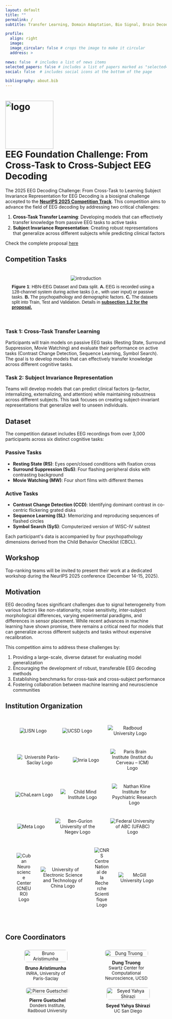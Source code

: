 ```yaml
---
layout: default
title: ""
permalink: /
subtitle: Transfer Learning, Domain Adaptation, Bio Signal, Brain Decoding, Electroencephalogram, Event-Related Potential

profile:
  align: right
  image: 
  image_circular: false # crops the image to make it circular
  address: >

news: false  # includes a list of news items
selected_papers: false # includes a list of papers marked as "selected={true}"
social: false  # includes social icons at the bottom of the page

bibliography: about.bib
---
```


<!-- # EEG Foundation Challenge: From Cross-Task to Cross-Subject EEG Decoding -->
<h1> 
<div class="row">
  <div class="column">
    <img src="https://eeg2025.github.io/assets/img/logo.png" alt="logo" style="height: 150px;">
  </div>
  <div class="column">
    <span class="font-weight-bold">EEG Foundation Challenge:</span> 
    From Cross-Task to Cross-Subject EEG Decoding
  </div>
</div>
</h1>

The 2025 EEG Decoding Challenge: From Cross-Task to Learning Subject Invariance Representation for EEG Decoding is a biosignal challenge accepted to the [**NeurIPS 2025 Competition Track**](https://neurips.cc/Conferences/2025/CallForCompetitions). This competition aims to advance the field of EEG decoding by addressing two critical challenges:

1. **Cross-Task Transfer Learning**: Developing models that can effectively transfer knowledge from passive EEG tasks to active tasks
2. **Subject Invariance Representation**: Creating robust representations that generalize across different subjects while predicting clinical factors

Check the complete proposal [here](https://eeg2025.github.io/assets/files/proposal.pdf)


## Competition Tasks

<div style="padding: 20px; text-align: center;">
  <img alt="introduction" src="https://eeg2025.github.io/assets/img/workflow.png" style="max-width: 100%;" />
  <p style="text-align: left; margin-top: 10px; font-family: sans-serif; font-size: 0.9e">
    <b>Figure 1</b>: HBN-EEG Dataset and Data split. <b>A.</b> EEG is recorded using a 128-channel system during active tasks (i.e., with user input) or passive tasks. <b>B.</b> The psychopathology and demographic factors. <b>C.</b> The datasets split into Train, Test and Validation. Details in <b><a href="https://eeg2025.github.io/assets/files/proposal.pdf">subsection 1.2 for the proposal.</a></b>
  </p>
</div>

### Task 1: Cross-Task Transfer Learning
Participants will train models on passive EEG tasks (Resting State, Surround Suppression, Movie Watching) and evaluate their performance on active tasks (Contrast Change Detection, Sequence Learning, Symbol Search). The goal is to develop models that can effectively transfer knowledge across different cognitive tasks.

### Task 2: Subject Invariance Representation
Teams will develop models that can predict clinical factors (p-factor, internalizing, externalizing, and attention) while maintaining robustness across different subjects. This task focuses on creating subject-invariant representations that generalize well to unseen individuals.

## Dataset

The competition dataset includes EEG recordings from over 3,000 participants across six distinct cognitive tasks:

### Passive Tasks
- **Resting State (RS)**: Eyes open/closed conditions with fixation cross
- **Surround Suppression (SuS)**: Four flashing peripheral disks with contrasting background
- **Movie Watching (MW)**: Four short films with different themes

### Active Tasks
- **Contrast Change Detection (CCD)**: Identifying dominant contrast in co-centric flickering grated disks
- **Sequence Learning (SL)**: Memorizing and reproducing sequences of flashed circles
- **Symbol Search (SyS)**: Computerized version of WISC-IV subtest

Each participant's data is accompanied by four psychopathology dimensions derived from the Child Behavior Checklist (CBCL).

## Workshop

Top-ranking teams will be invited to present their work at a dedicated workshop during the NeurIPS 2025 conference (December 14-15, 2025). 

## Motivation

EEG decoding faces significant challenges due to signal heterogeneity from various factors like non-stationarity, noise sensitivity, inter-subject morphological differences, varying experimental paradigms, and differences in sensor placement. While recent advances in machine learning have shown promise, there remains a critical need for models that can generalize across different subjects and tasks without expensive recalibration.

This competition aims to address these challenges by:
1. Providing a large-scale, diverse dataset for evaluating model generalization
2. Encouraging the development of robust, transferable EEG decoding methods
3. Establishing benchmarks for cross-task and cross-subject performance
4. Fostering collaboration between machine learning and neuroscience communities


## Institution Organization

<div style="padding: 20px; text-align: center;">
  <div style="display: flex; justify-content: space-around; align-items: center; flex-wrap: wrap; margin-bottom: 20px;">
    <img src="https://eeg2025.github.io/assets/logos/lisn.png" style="max-width: 30%; margin: 10px;" alt="LISN Logo" />
    <img src="https://eeg2025.github.io/assets/logos/ucsd.png" style="max-width: 30%; margin: 10px;" alt="UCSD Logo" />
    <img src="https://eeg2025.github.io/assets/logos/donders.png" style="max-width: 30%; margin: 10px;" alt="Radboud University Logo" />
  </div>
  <div style="display: flex; justify-content: space-around; align-items: center; flex-wrap: wrap; margin-bottom: 20px;">
    <img src="https://eeg2025.github.io/assets/logos/ups.png" style="max-width: 30%; margin: 10px;" alt="Université Paris-Saclay Logo" />
    <img src="https://eeg2025.github.io/assets/logos/inria.png" style="max-width: 30%; margin: 10px;" alt="Inria Logo" />
    <img src="https://eeg2025.github.io/assets/logos/icm.png" style="max-width: 30%; margin: 10px;" alt="Paris Brain Institute (Institut du Cerveau – ICM) Logo" />
  </div>
  <div style="display: flex; justify-content: space-around; align-items: center; flex-wrap: wrap; margin-bottom: 20px;">
    <img src="https://eeg2025.github.io/assets/logos/chalearn.png" style="max-width: 30%; margin: 10px;" alt="ChaLearn Logo" />
    <img src="https://eeg2025.github.io/assets/logos/mind_intitute.png" style="max-width: 30%; margin: 10px;" alt="Child Mind Institute Logo" />
    <img src="https://eeg2025.github.io/assets/logos/nki.jpg" style="max-width: 30%; margin: 10px;" alt="Nathan Kline Institute for Psychiatric Research Logo" />
  </div>
  <div style="display: flex; justify-content: space-around; align-items: center; flex-wrap: wrap; margin-bottom: 20px;">
    <img src="https://eeg2025.github.io/assets/logos/meta.png" style="max-width: 30%; margin: 10px;" alt="Meta Logo" />
    <img src="https://eeg2025.github.io/assets/logos/ben_logo.png" style="max-width: 30%; margin: 10px;" alt="Ben-Gurion University of the Negev Logo" />
    <img src="https://eeg2025.github.io/assets/logos/ufabc.png" style="max-width: 30%; margin: 10px;" alt="Federal University of ABC (UFABC) Logo" />
  </div>
<div style="display: flex; justify-content: space-around; align-items: center; flex-wrap: wrap; margin-bottom: 20px;">
    <img src="https://eeg2025.github.io/assets/logos/cneuro.jpg" style="max-width: 10%; margin: 10px;" alt="Cuban Neuroscience Center (CNEURO) Logo" />
    <img src="https://eeg2025.github.io/assets/logos/UESTC.png" style="max-width: 30%; margin: 10px;" alt="University of Electronic Science and Technology of China Logo" />
    <img src="https://eeg2025.github.io/assets/logos/cnrs.png" style="max-width: 10%; margin: 10px;" alt="CNRS Centre National de la Recherche Scientifique Logo" />
    <img src="https://eeg2025.github.io/assets/logos/mcgill.png" style="max-width: 25%; margin: 10px;" alt="McGill University Logo" />
  </div>
</div>

## Core Coordinators

<div style="display: flex; justify-content: space-around; align-items: flex-start; flex-wrap: wrap; margin-bottom: 20px;">
    <div style="max-width: 160px; text-align: center; margin: 10px;">
        <img src="https://eeg2025.github.io/assets/people/bruno.png" style="width: 100%; max-width: 135px; border-radius: 8px;" alt="Bruno Aristimunha" />
        <div style="font-weight: bold; margin-top: 10px;">Bruno Aristimunha</div>
        <div style="font-size: 0.95em;">INRIA, University of Paris-Saclay</div>
    </div>
    <div style="max-width: 160px; text-align: center; margin: 10px;">
        <img src="https://eeg2025.github.io/assets/people/dung.jpeg" style="width: 100%; max-width: 135px; border-radius: 8px;" alt="Dung Truong" />
        <div style="font-weight: bold; margin-top: 10px;">Dung Truong</div>
        <div style="font-size: 0.95em;">Swartz Center for Computational Neuroscience, UCSD</div>
    </div>
    <div style="max-width: 160px; text-align: center; margin: 10px;">
        <img src="https://eeg2025.github.io/assets/people/pierre.jpeg" style="width: 100%; max-width: 135px; border-radius: 8px;" alt="Pierre Guetschel" />
        <div style="font-weight: bold; margin-top: 10px;">Pierre Guetschel</div>
        <div style="font-size: 0.95em;">Donders Institute, Radboud University</div>
    </div>
    <div style="max-width: 160px; text-align: center; margin: 10px;">
        <img src="https://eeg2025.github.io/assets/people/seyed.jpeg" style="width: 100%; max-width: 135px; border-radius: 8px;" alt="Seyed Yahya Shirazi" />
        <div style="font-weight: bold; margin-top: 10px;">Seyed Yahya Shirazi</div>
        <div style="font-size: 0.95em;">UC San Diego</div>
    </div>
</div>
